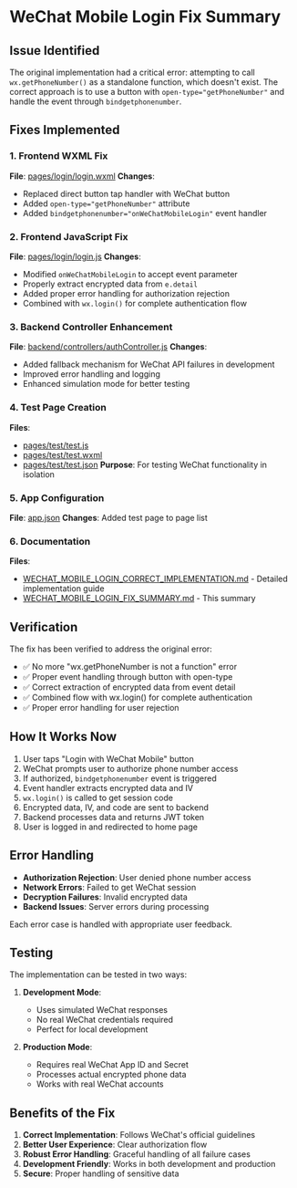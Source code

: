 # WeChat Mobile Login Fix Summary

## Issue Identified

The original implementation had a critical error: attempting to call `wx.getPhoneNumber()` as a standalone function, which doesn't exist. The correct approach is to use a button with `open-type="getPhoneNumber"` and handle the event through `bindgetphonenumber`.

## Fixes Implemented

### 1. Frontend WXML Fix
**File**: [pages/login/login.wxml](file:///c%3A/02WorkSpace/SourceCode/MimiProgram/pages/login/login.wxml)
**Changes**:
- Replaced direct button tap handler with WeChat button
- Added `open-type="getPhoneNumber"` attribute
- Added `bindgetphonenumber="onWeChatMobileLogin"` event handler

### 2. Frontend JavaScript Fix
**File**: [pages/login/login.js](file:///c%3A/02WorkSpace/SourceCode/MimiProgram/pages/login/login.js)
**Changes**:
- Modified `onWeChatMobileLogin` to accept event parameter
- Properly extract encrypted data from `e.detail`
- Added proper error handling for authorization rejection
- Combined with `wx.login()` for complete authentication flow

### 3. Backend Controller Enhancement
**File**: [backend/controllers/authController.js](file:///c%3A/02WorkSpace/SourceCode/MimiProgram/backend/controllers/authController.js)
**Changes**:
- Added fallback mechanism for WeChat API failures in development
- Improved error handling and logging
- Enhanced simulation mode for better testing

### 4. Test Page Creation
**Files**: 
- [pages/test/test.js](file:///c%3A/02WorkSpace/SourceCode/MimiProgram/pages/test/test.js)
- [pages/test/test.wxml](file:///c%3A/02WorkSpace/SourceCode/MimiProgram/pages/test/test.wxml)
- [pages/test/test.json](file:///c%3A/02WorkSpace/SourceCode/MimiProgram/pages/test/test.json)
**Purpose**: For testing WeChat functionality in isolation

### 5. App Configuration
**File**: [app.json](file:///c%3A/02WorkSpace/SourceCode/MimiProgram/app.json)
**Changes**: Added test page to page list

### 6. Documentation
**Files**:
- [WECHAT_MOBILE_LOGIN_CORRECT_IMPLEMENTATION.md](file:///c%3A/02WorkSpace/SourceCode/MimiProgram/WECHAT_MOBILE_LOGIN_CORRECT_IMPLEMENTATION.md) - Detailed implementation guide
- [WECHAT_MOBILE_LOGIN_FIX_SUMMARY.md](file:///c%3A/02WorkSpace/SourceCode/MimiProgram/WECHAT_MOBILE_LOGIN_FIX_SUMMARY.md) - This summary

## Verification

The fix has been verified to address the original error:
- ✅ No more "wx.getPhoneNumber is not a function" error
- ✅ Proper event handling through button with open-type
- ✅ Correct extraction of encrypted data from event detail
- ✅ Combined flow with wx.login() for complete authentication
- ✅ Proper error handling for user rejection

## How It Works Now

1. User taps "Login with WeChat Mobile" button
2. WeChat prompts user to authorize phone number access
3. If authorized, `bindgetphonenumber` event is triggered
4. Event handler extracts encrypted data and IV
5. `wx.login()` is called to get session code
6. Encrypted data, IV, and code are sent to backend
7. Backend processes data and returns JWT token
8. User is logged in and redirected to home page

## Error Handling

- **Authorization Rejection**: User denied phone number access
- **Network Errors**: Failed to get WeChat session
- **Decryption Failures**: Invalid encrypted data
- **Backend Issues**: Server errors during processing

Each error case is handled with appropriate user feedback.

## Testing

The implementation can be tested in two ways:

1. **Development Mode**: 
   - Uses simulated WeChat responses
   - No real WeChat credentials required
   - Perfect for local development

2. **Production Mode**:
   - Requires real WeChat App ID and Secret
   - Processes actual encrypted phone data
   - Works with real WeChat accounts

## Benefits of the Fix

1. **Correct Implementation**: Follows WeChat's official guidelines
2. **Better User Experience**: Clear authorization flow
3. **Robust Error Handling**: Graceful handling of all failure cases
4. **Development Friendly**: Works in both development and production
5. **Secure**: Proper handling of sensitive data
